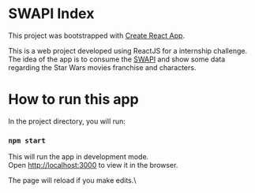 # SWAPI Index

This project was bootstrapped with [Create React App](https://github.com/facebook/create-react-app).

This is a web project developed using ReactJS for a internship challenge. The idea of the app is to consume the [SWAPI](https://swapi.dev/api) and show some data regarding the Star Wars movies franchise and characters.

# How to run this app

In the project directory, you will run:

### `npm start`

This will run the app in development mode.\
Open [http://localhost:3000](http://localhost:3000) to view it in the browser.

The page will reload if you make edits.\
